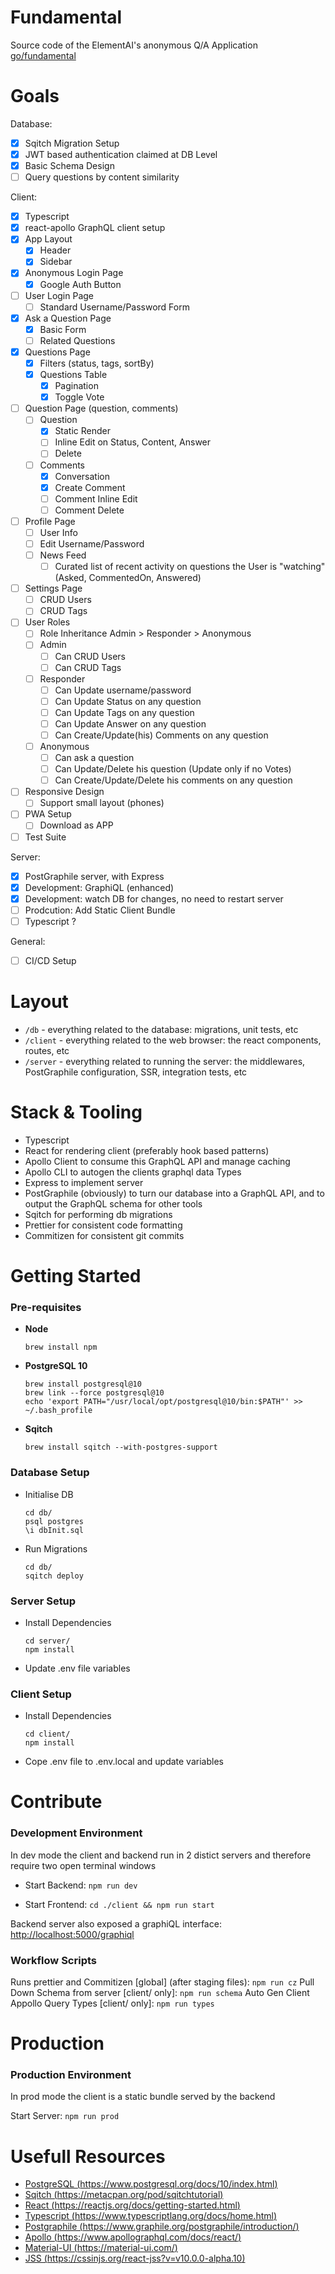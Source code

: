 # Fundamental

Source code of the ElementAI's anonymous Q/A Application [go/fundamental]()

# Goals

Database:

- [x] Sqitch Migration Setup
- [x] JWT based authentication claimed at DB Level
- [x] Basic Schema Design
- [ ] Query questions by content similarity

Client:

- [x] Typescript
- [x] react-apollo GraphQL client setup
- [x] App Layout
  - [x] Header
  - [x] Sidebar
- [x] Anonymous Login Page
  - [x] Google Auth Button
- [ ] User Login Page
  - [ ] Standard Username/Password Form
- [x] Ask a Question Page
  - [x] Basic Form
  - [ ] Related Questions
- [x] Questions Page
  - [x] Filters (status, tags, sortBy)
  - [x] Questions Table
    - [x] Pagination
    - [x] Toggle Vote
- [ ] Question Page (question, comments)
  - [ ] Question
    - [x] Static Render
    - [ ] Inline Edit on Status, Content, Answer
    - [ ] Delete
  - [ ] Comments
    - [x] Conversation
    - [x] Create Comment
    - [ ] Comment Inline Edit
    - [ ] Comment Delete
- [ ] Profile Page
  - [ ] User Info
  - [ ] Edit Username/Password
  - [ ] News Feed
    - [ ] Curated list of recent activity on questions the User is "watching" (Asked, CommentedOn, Answered)
- [ ] Settings Page
  - [ ] CRUD Users
  - [ ] CRUD Tags
- [ ] User Roles
  - [ ] Role Inheritance Admin > Responder > Anonymous
  - [ ] Admin
    - [ ] Can CRUD Users
    - [ ] Can CRUD Tags
  - [ ] Responder
    - [ ] Can Update username/password
    - [ ] Can Update Status on any question
    - [ ] Can Update Tags on any question
    - [ ] Can Update Answer on any question
    - [ ] Can Create/Update(his) Comments on any question
  - [ ] Anonymous
    - [ ] Can ask a question
    - [ ] Can Update/Delete his question (Update only if no Votes)
    - [ ] Can Create/Update/Delete his comments on any question
- [ ] Responsive Design
  - [ ] Support small layout (phones)
- [ ] PWA Setup
  - [ ] Download as APP
- [ ] Test Suite

Server:

- [x] PostGraphile server, with Express
- [x] Development: GraphiQL (enhanced)
- [x] Development: watch DB for changes, no need to restart server
- [ ] Prodcution: Add Static Client Bundle
- [ ] Typescript ?

General:

- [ ] CI/CD Setup

# Layout

- `/db` - everything related to the database: migrations, unit tests, etc
- `/client` - everything related to the web browser: the react components, routes, etc
- `/server` - everything related to running the server: the middlewares, PostGraphile configuration, SSR, integration tests, etc

# Stack & Tooling

- Typescript
- React for rendering client (preferably hook based patterns)
- Apollo Client to consume this GraphQL API and manage caching
- Apollo CLI to autogen the clients graphql data Types
- Express to implement server
- PostGraphile (obviously) to turn our database into a GraphQL API, and to output the GraphQL schema for other tools
- Sqitch for performing db migrations
- Prettier for consistent code formatting
- Commitizen for consistent git commits

# Getting Started

### Pre-requisites

- **Node**

  ```
  brew install npm
  ```

- **PostgreSQL 10**

  ```
  brew install postgresql@10
  brew link --force postgresql@10
  echo 'export PATH="/usr/local/opt/postgresql@10/bin:$PATH"' >> ~/.bash_profile
  ```

- **Sqitch**
  ```
  brew install sqitch --with-postgres-support
  ```

### Database Setup

- Initialise DB

  ```
  cd db/
  psql postgres
  \i dbInit.sql
  ```

- Run Migrations
  ```
  cd db/
  sqitch deploy
  ```

### Server Setup

- Install Dependencies
  ```
  cd server/
  npm install
  ```
- Update .env file variables

### Client Setup

- Install Dependencies
  ```
  cd client/
  npm install
  ```
- Cope .env file to .env.local and update variables

# Contribute

### Development Environment

In dev mode the client and backend run in 2 distict servers and therefore require two open terminal windows

- Start Backend: `npm run dev`

- Start Frontend: `cd ./client && npm run start`

Backend server also exposed a graphiQL interface: [http://localhost:5000/graphiql](http://localhost:5000/graphiql)

### Workflow Scripts

Runs prettier and Commitizen [global] (after staging files): `npm run cz`
Pull Down Schema from server [client/ only]: `npm run schema`
Auto Gen Client Appollo Query Types [client/ only]: `npm run types`

# Production

### Production Environment

In prod mode the client is a static bundle served by the backend

Start Server: `npm run prod`

# Usefull Resources

- [PostgreSQL (https://www.postgresql.org/docs/10/index.html)](https://www.postgresql.org/docs/10/index.html)
- [Sqitch (https://metacpan.org/pod/sqitchtutorial)](https://metacpan.org/pod/sqitchtutorial)
- [React (https://reactjs.org/docs/getting-started.html)](https://reactjs.org/docs/getting-started.html)
- [Typescript (https://www.typescriptlang.org/docs/home.html)](https://www.typescriptlang.org/docs/home.html)
- [Postgraphile (https://www.graphile.org/postgraphile/introduction/)](https://www.graphile.org/postgraphile/introduction/)
- [Apollo (https://www.apollographql.com/docs/react/)](https://www.apollographql.com/docs/react/)
- [Material-UI (https://material-ui.com/)](https://material-ui.com/)
- [JSS (https://cssinjs.org/react-jss?v=v10.0.0-alpha.10)](https://cssinjs.org/react-jss?v=v10.0.0-alpha.10)
